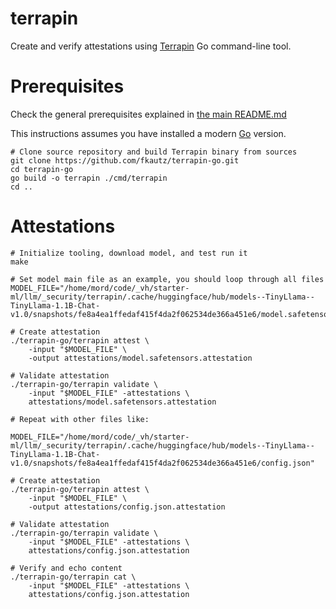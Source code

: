 # terrapin

Create and verify attestations using [Terrapin](https://github.com/fkautz/terrapin-go) Go command-line tool.

# Prerequisites

Check the general prerequisites explained in [the main README.md](../../../README.md)

This instructions assumes you have installed a modern [Go](https://go.dev/doc/install) version.

```console
# Clone source repository and build Terrapin binary from sources
git clone https://github.com/fkautz/terrapin-go.git
cd terrapin-go
go build -o terrapin ./cmd/terrapin
cd ..
```

# Attestations

```console
# Initialize tooling, download model, and test run it
make

# Set model main file as an example, you should loop through all files
MODEL_FILE="/home/mord/code/_vh/starter-ml/llm/_security/terrapin/.cache/huggingface/hub/models--TinyLlama--TinyLlama-1.1B-Chat-v1.0/snapshots/fe8a4ea1ffedaf415f4da2f062534de366a451e6/model.safetensors"

# Create attestation
./terrapin-go/terrapin attest \
    -input "$MODEL_FILE" \
    -output attestations/model.safetensors.attestation

# Validate attestation
./terrapin-go/terrapin validate \
    -input "$MODEL_FILE" -attestations \
    attestations/model.safetensors.attestation

# Repeat with other files like:

MODEL_FILE="/home/mord/code/_vh/starter-ml/llm/_security/terrapin/.cache/huggingface/hub/models--TinyLlama--TinyLlama-1.1B-Chat-v1.0/snapshots/fe8a4ea1ffedaf415f4da2f062534de366a451e6/config.json"

# Create attestation
./terrapin-go/terrapin attest \
    -input "$MODEL_FILE" \
    -output attestations/config.json.attestation

# Validate attestation
./terrapin-go/terrapin validate \
    -input "$MODEL_FILE" -attestations \
    attestations/config.json.attestation

# Verify and echo content
./terrapin-go/terrapin cat \
    -input "$MODEL_FILE" -attestations \
    attestations/config.json.attestation

```





